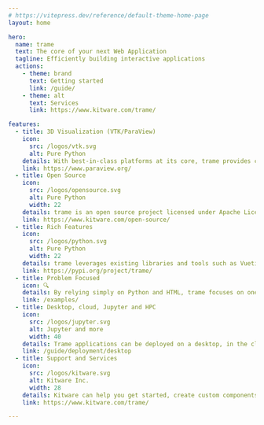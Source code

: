 ```yaml
---
# https://vitepress.dev/reference/default-theme-home-page
layout: home

hero:
  name: trame
  text: The core of your next Web Application
  tagline: Efficiently building interactive applications
  actions:
    - theme: brand
      text: Getting started
      link: /guide/
    - theme: alt
      text: Services
      link: https://www.kitware.com/trame/

features:
  - title: 3D Visualization (VTK/ParaView)
    icon:
      src: /logos/vtk.svg
      alt: Pure Python
    details: With best-in-class platforms at its core, trame provides complete control of 3D visualizations and data processing. Developers benefit from a write-once environment from trame.
    link: https://www.paraview.org/
  - title: Open Source
    icon:
      src: /logos/opensource.svg
      alt: Pure Python
      width: 22
    details: trame is an open source project licensed under Apache License Version 2.0 which allows users to create open source or commercial applications without any licensing worries.
    link: https://www.kitware.com/open-source/
  - title: Rich Features
    icon:
      src: /logos/python.svg
      alt: Pure Python
      width: 22
    details: trame leverages existing libraries and tools such as Vuetify, Altair, Vega, deck.gl, VTK, ParaView, and more, to create vivid content for visual analytics applications. Trame can be integrated in any Python environment using PyPI or Conda.
    link: https://pypi.org/project/trame/
  - title: Problem Focused
    icon: 🔍
    details: By relying simply on Python and HTML, trame focuses on one's data and associated analysis and visualizations while hiding the complications of web development.
    link: /examples/
  - title: Desktop, cloud, Jupyter and HPC
    icon:
      src: /logos/jupyter.svg
      alt: Jupyter and more
      width: 40
    details: Trame applications can be deployed on a desktop, in the cloud, within a Jupyter cell or on HPC environments. Trame simply make your application ubiquitous.
    link: /guide/deployment/desktop
  - title: Support and Services
    icon:
      src: /logos/kitware.svg
      alt: Kitware Inc.
      width: 28
    details: Kitware can help you get started, create custom components, or even build full applications. Our team is here to help.  Please contact us
    link: https://www.kitware.com/trame/

---
```

